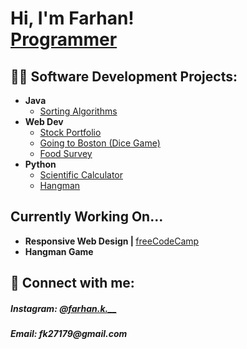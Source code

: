 <h1>Hi, I'm Farhan! <br/><a href="https://github.com/farh4nk">Programmer</a>

<h2>👨‍💻 Software Development Projects:</h2>

- <b>Java</b>
  - <a href="https://github.com/farh4nk/Sorting_Algos">Sorting Algorithms</a>
- <b>Web Dev</b>
  - <a href="https://github.com/farh4nk/Stock-Portfolio">Stock Portfolio</a>
  - <a href="https://github.com/farh4nk/Going_to_Boston">Going to Boston (Dice Game)</a>
  - <a href="https://github.com/farh4nk/Survey_Form">Food Survey</a>
- <b>Python</b>
  - <a href="https://github.com/farh4nk/Scientific_Calculator">Scientific Calculator</a>
  - <a href="https://github.com/farh4nk/Hangman">Hangman</a>


<h2>Currently Working On...</h2>
<ul>
<li><b>Responsive Web Design |  </b><a href="https://www.freeCodeCamp.org">freeCodeCamp</a></li>
<li><b>Hangman Game</b></li>
</ul>

<h2> 🤳 Connect with me:</h2>
<h5>Instagram: <a href="https://www.instagram.com/farhan.k.__/ ">@farhan.k.__</a></h5>
<h5>Email: fk27179@gmail.com</h5>

<!--


Here are some ideas to get you started:

- 🔭 I’m currently working on ...
- 🌱 I’m currently learning ...
- 👯 I’m looking to collaborate on ...
- 🤔 I’m looking for help with ...
- 💬 Ask me about ...
- 📫 How to reach me: ...
- 😄 Pronouns: ...
- ⚡ Fun fact: ...
-->
